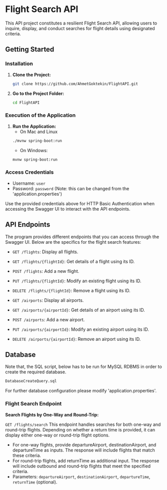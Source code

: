 # Flight Search API

This API project constitutes a resilient Flight Search API, allowing users to inquire, display, and conduct searches for flight details using designated criteria. 

## Getting Started

### Installation

1. **Clone the Project:**
   ```bash
   git clone https://github.com/AhmetGoktekin/FlightAPI.git

2. **Go to the Project Folder:**
   ```bash
   cd FlightAPI
   
### Execution of the Application

1. **Run the Application:**
   - On Mac and Linux
   ```bash
   ./mvnw spring-boot:run
   ```
   - On Windows:
   ```bash
   mvnw spring-boot:run
   ```

### Access Credentials
- Username: `user`
- Password: `password` (Note: this can be changed from the 'application.properties')

Use the provided credentials above for HTTP Basic Authentication when accessing the Swagger UI to interact with the API endpoints.

## API Endpoints
The program provides different endpoints that you can access through the Swagger UI. Below are the specifics for the flight search features:

- `GET /flights`: Display all flights.
- `GET /flights/{flightId}`: Get details of a flight using its ID.
- `POST /flights`: Add a new flight.
- `PUT /flights/{flightId}`: Modify an existing flight using its ID.
- `DELETE /flights/{flightId}`: Remove a flight using its ID.


- `GET /airports`: Display all airports.
- `GET /airports/{airportId}`: Get details of an airport using its ID.
- `POST /airports`: Add a new airport.
- `PUT /airports/{airportId}`: Modify an existing airport using its ID.
- `DELETE /airports/{airportId}`: Remove an airport using its ID.

## Database

Note that, the SQL script, below has to be run for MySQL RDBMS in order to create the
required database.

```bash 
DatabaseCreateQuery.sql
``` 

For further database configuration please modify 'application.properties'.

### Flight Search Endpoint

**Search Flights by One-Way and Round-Trip:**

`GET /flights/search` This endpoint handles searches for both one-way and round-trip flights. Depending on whether a return time is provided, it can display either one-way or round-trip flight options.
- For one-way flights, provide departureAirport, destinationAirport, and departureTime as inputs. The response will include flights that match these criteria.
- For round-trip flights, add returnTime as additional input. The response will include outbound and round-trip flights that meet the specified criteria.
- Parameters: `departureAirport`, `destinationAirport`, `departureTime`, `returnTime` (optional).

